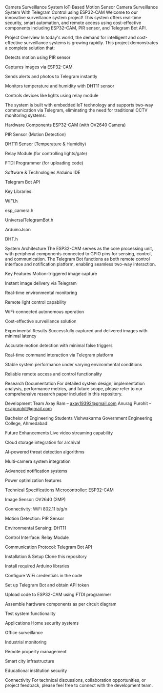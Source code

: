 Camera Surveillance System
IoT-Based Motion Sensor Camera Surveillance System
With Telegram Control using ESP32-CAM
Welcome to our innovative surveillance system project! This system offers real-time security, smart automation, and remote access using cost-effective components including ESP32-CAM, PIR sensor, and Telegram Bot API.

Project Overview
In today's world, the demand for intelligent and cost-effective surveillance systems is growing rapidly. This project demonstrates a complete solution that:

Detects motion using PIR sensor

Captures images via ESP32-CAM

Sends alerts and photos to Telegram instantly

Monitors temperature and humidity with DHT11 sensor

Controls devices like lights using relay module

The system is built with embedded IoT technology and supports two-way communication via Telegram, eliminating the need for traditional CCTV monitoring systems.

Hardware Components
ESP32-CAM (with OV2640 Camera)

PIR Sensor (Motion Detection)

DHT11 Sensor (Temperature & Humidity)

Relay Module (for controlling lights/gate)

FTDI Programmer (for uploading code)

Software & Technologies
Arduino IDE

Telegram Bot API

Key Libraries:

WiFi.h

esp_camera.h

UniversalTelegramBot.h

ArduinoJson

DHT.h

System Architecture
The ESP32-CAM serves as the core processing unit, with peripheral components connected to GPIO pins for sensing, control, and communication. The Telegram Bot functions as both remote control interface and notification platform, enabling seamless two-way interaction.

Key Features
Motion-triggered image capture

Instant image delivery via Telegram

Real-time environmental monitoring

Remote light control capability

WiFi-connected autonomous operation

Cost-effective surveillance solution

Experimental Results
Successfully captured and delivered images with minimal latency

Accurate motion detection with minimal false triggers

Real-time command interaction via Telegram platform

Stable system performance under varying environmental conditions

Reliable remote access and control functionality

Research Documentation
For detailed system design, implementation analysis, performance metrics, and future scope, please refer to our comprehensive research paper included in this repository.

Development Team
Axay Ram – axay19392@gmail.com
Anurag Purohit – er.apurohit@gmail.com

Bachelor of Engineering Students
Vishwakarma Government Engineering College, Ahmedabad

Future Enhancements
Live video streaming capability

Cloud storage integration for archival

AI-powered threat detection algorithms

Multi-camera system integration

Advanced notification systems

Power optimization features

Technical Specifications
Microcontroller: ESP32-CAM

Image Sensor: OV2640 (2MP)

Connectivity: WiFi 802.11 b/g/n

Motion Detection: PIR Sensor

Environmental Sensing: DHT11

Control Interface: Relay Module

Communication Protocol: Telegram Bot API

Installation & Setup
Clone this repository

Install required Arduino libraries

Configure WiFi credentials in the code

Set up Telegram Bot and obtain API token

Upload code to ESP32-CAM using FTDI programmer

Assemble hardware components as per circuit diagram

Test system functionality

Applications
Home security systems

Office surveillance

Industrial monitoring

Remote property management

Smart city infrastructure

Educational institution security

Connectivity
For technical discussions, collaboration opportunities, or project feedback, please feel free to connect with the development team.
